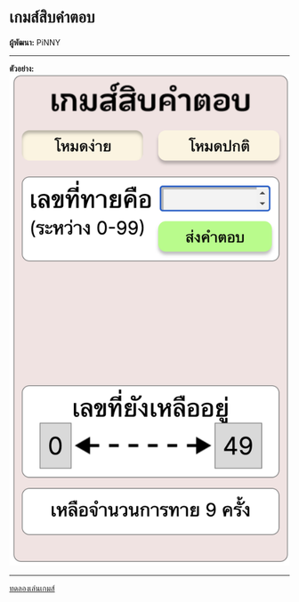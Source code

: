 <h1>เกมส์สิบคำตอบ</h1>
<b>ผู้พัฒนา:</b> PiNNY<hr>
<b>ตัวอย่าง:</b><br>
<img src='./document/sample.png' alt='sample'><hr>
<a href='https://PinSpuGM.github.io/TenAnswers/index.html'>ทดลองเล่นเกมส์</a>
